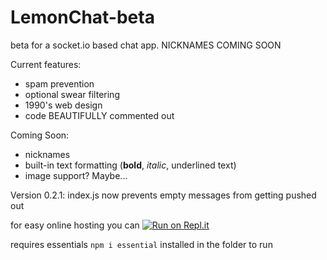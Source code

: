 # LemonChat-beta
beta for a socket.io based chat app. NICKNAMES COMING SOON

Current features:
- spam prevention
- optional swear filtering
- 1990's web design
- code BEAUTIFULLY commented out

Coming Soon:
- nicknames
- built-in text formatting (__bold__, _italic_, underlined text)
- image support? Maybe...

Version 0.2.1: index.js now prevents empty messages from getting pushed out

for easy online hosting you can [![Run on Repl.it](https://repl.it/badge/github/Afo0/LemonChat-beta)](https://repl.it/github/Afo0/LemonChat-beta)

requires essentials `npm i essential` installed in the folder to run
